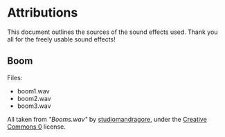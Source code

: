 # Attributions

This document outlines the sources of the sound effects used. Thank you all for 
the freely usable sound effects!

## Boom

Files:

* boom1.wav
* boom2.wav
* boom3.wav

All taken from *"Booms.wav"* by [studiomandragore], under the [Creative Commons
0] license.

[studiomandragore]: https://freesound.org/people/studiomandragore/
[Creative Commons 0]: https://creativecommons.org/publicdomain/zero/1.0/
